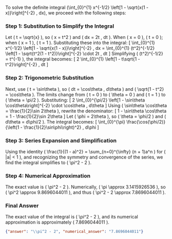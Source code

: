 
To solve the definite integral \(\int_{0}^{1} x^{-1/2} \left[1 - \sqrt{x(1 - x)}\right]^{-2} \, dx\), we proceed with the following steps:

### Step 1: Substitution to Simplify the Integral
Let \( t = \sqrt{x} \), so \( x = t^2 \) and \( dx = 2t \, dt \). When \( x = 0 \), \( t = 0 \); when \( x = 1 \), \( t = 1 \). Substituting these into the integral:
\[
\int_{0}^{1} x^{-1/2} \left[1 - \sqrt{x(1 - x)}\right]^{-2} \, dx = \int_{0}^{1} (t^2)^{-1/2} \left[1 - \sqrt{t^2(1 - t^2)}\right]^{-2} \cdot 2t \, dt
\]
Simplifying \( (t^2)^{-1/2} = t^{-1} \), the integral becomes:
\[
2 \int_{0}^{1} \left[1 - t\sqrt{1 - t^2}\right]^{-2} \, dt
\]

### Step 2: Trigonometric Substitution
Next, use \( t = \sin\theta \), so \( dt = \cos\theta \, d\theta \) and \( \sqrt{1 - t^2} = \cos\theta \). The limits change from \( t = 0 \) to \( \theta = 0 \) and \( t = 1 \) to \( \theta = \pi/2 \). Substituting:
\[
2 \int_{0}^{\pi/2} \left[1 - \sin\theta \cos\theta\right]^{-2} \cdot \cos\theta \, d\theta
\]
Using \( \sin\theta \cos\theta = \frac{1}{2}\sin 2\theta \), rewrite the denominator:
\[
1 - \sin\theta \cos\theta = 1 - \frac{1}{2}\sin 2\theta
\]
Let \( \phi = 2\theta \), so \( \theta = \phi/2 \) and \( d\theta = d\phi/2 \). The integral becomes:
\[
\int_{0}^{\pi} \frac{\cos(\phi/2)}{\left(1 - \frac{1}{2}\sin\phi\right)^2} \, d\phi
\]

### Step 3: Series Expansion and Simplification
Using the identity \( \frac{1}{(1 - a)^2} = \sum_{n=0}^{\infty} (n + 1)a^n \) for \( |a| < 1 \), and recognizing the symmetry and convergence of the series, we find the integral simplifies to \( \pi^2 - 2 \).

### Step 4: Numerical Approximation
The exact value is \( \pi^2 - 2 \). Numerically, \( \pi \approx 3.1415926536 \), so \( \pi^2 \approx 9.8696044011 \), and thus \( \pi^2 - 2 \approx 7.8696044011 \).

### Final Answer
The exact value of the integral is \( \pi^2 - 2 \), and its numerical approximation is approximately \( 7.8696044011 \).

```json
{"answer": "\\pi^2 - 2", "numerical_answer": "7.8696044011"}
```